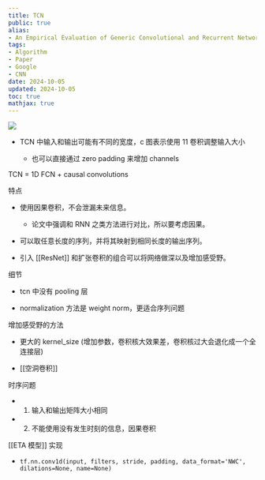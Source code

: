 ```yaml
---
title: TCN
public: true
alias:
- An Empirical Evaluation of Generic Convolutional and Recurrent Networks for Sequence Modeling
tags:
- Algorithm
- Paper
- Google
- CNN
date: 2024-10-05
updated: 2024-10-05
toc: true
mathjax: true
---
```


![](https://media.xiang578.com/tcn.png)

  + TCN 中输入和输出可能有不同的宽度，c 图表示使用 11 卷积调整输入大小

    + 也可以直接通过 zero padding 来增加 channels

TCN = 1D FCN + causal convolutions

特点

  + 使用因果卷积，不会泄漏未来信息。

    + 论文中强调和 RNN 之类方法进行对比，所以要考虑因果。

  + 可以取任意长度的序列，并将其映射到相同长度的输出序列。

  + 引入 [[ResNet]] 和扩张卷积的组合可以将网络做深以及增加感受野。

细节

  + tcn 中没有 pooling 层

  + normalization 方法是 weight norm，更适合序列问题

增加感受野的方法

  + 更大的 kernel_size (增加参数，卷积核大效果差，卷积核过大会退化成一个全连接层)

  + [[空洞卷积]]

时序问题

  + 1. 输入和输出矩阵大小相同

  + 2. 不能使用没有发生时刻的信息，因果卷积

[[ETA 模型]] 实现

  + `tf.nn.conv1d(input, filters, stride, padding, data_format='NWC', dilations=None, name=None)`


